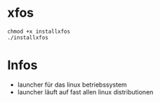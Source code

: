 # xfos
````
chmod +x installxfos
./installxfos
````


# Infos
* launcher für das linux betriebssystem
* launcher läuft auf fast allen linux distributionen
